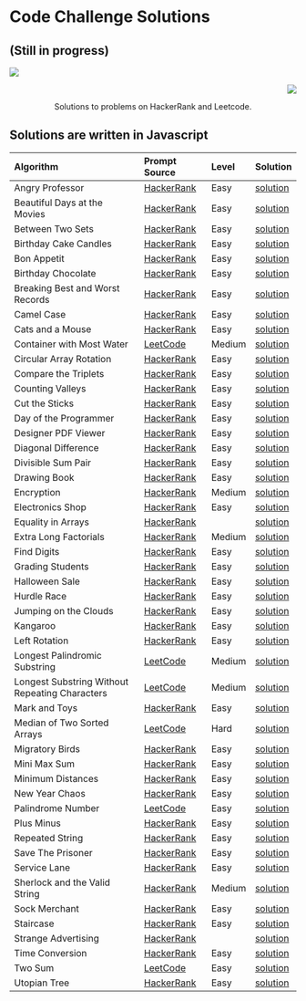 # Code Challenge Solutions

## (Still in progress)

<p align="left">
	<a href="https://www.hackerrank.com"><img src="https://cloud.githubusercontent.com/assets/19765741/25342064/d17a563c-28d8-11e7-83fc-763d4ab4820a.jpg" ></a>
</p>

<p align="right">
    <a href="http://www.leetcode.com"><img
    src="https://cdn-images-1.medium.com/max/1600/1*gBkMCGTAdSk4tu17SCa7RQ.png"></a>
</p>

<p align="center">
    Solutions to problems on HackerRank and Leetcode.
</p>

## Solutions are written in Javascript

| Algorithm | Prompt Source | Level | Solution |
|  :--- | :--- | :--- | :--- |
| Angry Professor | [HackerRank](https://www.hackerrank.com/challenges/angry-professor/problem?h_r=internal-search) | Easy | [solution](https://github.com/stacysn/code_challenges/blob/master/HackerRank-Javascript/angryProfessor.js) |
| Beautiful Days at the Movies| [HackerRank](https://www.hackerrank.com/challenges/beautiful-days-at-the-movies/problem) | Easy | [solution](https://github.com/stacysn/code_challenges/blob/master/HackerRank-Javascript/beautiful-days.js) | 
| Between Two Sets | [HackerRank](https://www.hackerrank.com/challenges/between-two-sets/problem?h_r=internal-search) | Easy | [solution](https://github.com/stacysn/code_challenges/blob/master/HackerRank-Javascript/BetweenTwoSets.js) |
| Birthday Cake Candles | [HackerRank](https://www.hackerrank.com/challenges/birthday-cake-candles/problem?h_r=internal-search) | Easy | [solution](https://github.com/stacysn/code_challenges/blob/master/HackerRank-Javascript/birthday-cake-candles.js) |
| Bon Appetit | [HackerRank](https://www.hackerrank.com/challenges/bon-appetit/problem) | Easy | [solution](https://github.com/stacysn/code_challenges/blob/master/HackerRank-Javascript/bon-appetit.js) |
| Birthday Chocolate | [HackerRank](https://www.hackerrank.com/challenges/the-birthday-bar/problem) | Easy | [solution](https://github.com/stacysn/code_challenges/blob/master/HackerRank-Javascript/the-birthday-bar.js) | 
| Breaking Best and Worst Records | [HackerRank](https://www.hackerrank.com/challenges/breaking-best-and-worst-records/problem?h_r=internal-search) | Easy | [solution](https://github.com/stacysn/code_challenges/blob/master/HackerRank-Javascript/breaking-best-and-worst-records.js) |
| Camel Case | [HackerRank](https://www.hackerrank.com/challenges/camelcase/problem) | Easy | [solution](https://github.com/stacysn/code_challenges/blob/master/HackerRank-Javascript/camelcase.js) |
| Cats and a Mouse | [HackerRank](https://www.hackerrank.com/challenges/cats-and-a-mouse/problem?h_r=internal-search) | Easy | [solution](https://github.com/stacysn/code_challenges/blob/master/HackerRank-Javascript/catAndMouse.js) |
| Container with Most Water | [LeetCode](https://leetcode.com/problems/container-with-most-water/) | Medium | [solution]() |
| Circular Array Rotation | [HackerRank](https://www.hackerrank.com/challenges/save-the-prisoner/problem) | Easy | [solution](https://github.com/stacysn/code_challenges/blob/master/HackerRank-Javascript/circularArrayRotation.js) |
| Compare the Triplets | [HackerRank](https://www.hackerrank.com/challenges/compare-the-triplets/problem?h_r=internal-search) | Easy | [solution](https://github.com/stacysn/code_challenges/blob/master/HackerRank-Javascript/compareTheTriplets.js)
| Counting Valleys | [HackerRank]() | Easy | [solution](https://github.com/stacysn/code_challenges/blob/master/HackerRank-Javascript/countingValleys.js) | 
| Cut the Sticks | [HackerRank](https://www.hackerrank.com/challenges/cut-the-sticks/problem?h_r=internal-search) | Easy | [solution](https://github.com/stacysn/code_challenges/blob/master/HackerRank-Javascript/cut-the-sticks.js) |
| Day of the Programmer| [HackerRank](https://www.hackerrank.com/challenges/day-of-the-programmer/problem?h_r=internal-search) | Easy | [solution](https://github.com/stacysn/code_challenges/blob/master/HackerRank-Javascript/day-of-the-programmer.js) | 
| Designer PDF Viewer | [HackerRank](https://www.hackerrank.com/challenges/designer-pdf-viewer/problem) | Easy | [solution](https://github.com/stacysn/code_challenges/blob/master/HackerRank-Javascript/designer_PDF_viewer.js) |
| Diagonal Difference | [HackerRank](https://www.hackerrank.com/challenges/diagonal-difference/problem?h_r=internal-search) | Easy | [solution](https://github.com/stacysn/code_challenges/blob/master/HackerRank-Javascript/diagonalDifference.js) |
| Divisible Sum Pair | [HackerRank](https://www.hackerrank.com/challenges/linkedin-practice-divisible-sum-pairs/problem?h_r=internal-search) | Easy | [solution](https://github.com/stacysn/code_challenges/blob/master/HackerRank-Javascript/DivisibleSumPairs.js) |
| Drawing Book | [HackerRank](https://www.hackerrank.com/challenges/drawing-book/problem?h_r=internal-search) | Easy | [solution](https://github.com/stacysn/code_challenges/blob/master/HackerRank-Javascript/drawing-book.js) |
| Encryption | [HackerRank](https://www.hackerrank.com/challenges/encryption/problem) | Medium | [solution](https://github.com/stacysn/code_challenges/blob/master/HackerRank-Javascript/encryption.js) | 
| Electronics Shop | [HackerRank](https://www.hackerrank.com/challenges/electronics-shop/problem) | Easy | [solution](https://github.com/stacysn/code_challenges/blob/master/HackerRank-Javascript/electronics-shop.js) |
| Equality in Arrays | [HackerRank]() | | [solution](https://github.com/stacysn/code_challenges/blob/master/HackerRank-Javascript/equality-in-arrays.js) |
| Extra Long Factorials | [HackerRank](https://www.hackerrank.com/challenges/extra-long-factorials/problem) | Medium | [solution](https://github.com/stacysn/code_challenges/blob/master/HackerRank-Javascript/extraLongFactorials.js) |
| Find Digits | [HackerRank](https://www.hackerrank.com/challenges/find-digits/problem?h_r=internal-search) | Easy | [solution](https://github.com/stacysn/code_challenges/blob/master/HackerRank-Javascript/find-digits.js) |
| Grading Students | [HackerRank](https://www.hackerrank.com/challenges/grading/problem?h_r=internal-search) | Easy | [solution](https://github.com/stacysn/code_challenges/blob/master/HackerRank-Javascript/grading-students.js) |
| Halloween Sale | [HackerRank](https://www.hackerrank.com/challenges/halloween-sale/problem?h_r=internal-search) | Easy | [solution](https://github.com/stacysn/code_challenges/blob/master/HackerRank-Javascript/halloween-sale.js) | 
| Hurdle Race | [HackerRank](https://www.hackerrank.com/challenges/the-hurdle-race/problem?h_r=internal-search) | Easy | [solution](https://github.com/stacysn/code_challenges/blob/master/HackerRank-Javascript/hurdle-race.js) |
| Jumping on the Clouds | [HackerRank](https://www.hackerrank.com/challenges/jumping-on-the-clouds/problem?h_r=internal-search) | Easy | [solution](https://github.com/stacysn/code_challenges/blob/master/HackerRank-Javascript/jumping-on-clouds.js) |
| Kangaroo | [HackerRank](https://www.hackerrank.com/challenges/kangaroo/problem?h_r=internal-search) | Easy | [solution](https://github.com/stacysn/code_challenges/blob/master/HackerRank-Javascript/kangaroo.js) |
| Left Rotation | [HackerRank](https://www.hackerrank.com/challenges/array-left-rotation/problem?h_r=internal-search) | Easy | [solution](https://github.com/stacysn/code_challenges/blob/master/HackerRank-Javascript/leftRotation.js) |
| Longest Palindromic Substring | [LeetCode](https://leetcode.com/problems/longest-palindromic-substring/) | Medium | [solution](https://github.com/stacysn/code_challenges/blob/master/LeetCode-Javascript/longestPalinSub.js)
| Longest Substring Without Repeating Characters | [LeetCode](https://leetcode.com/problems/longest-substring-without-repeating-characters/) | Medium | [solution](https://github.com/stacysn/code_challenges/blob/master/LeetCode-Javascript/longestSub.js) |
| Mark and Toys | [HackerRank](https://www.hackerrank.com/challenges/mark-and-toys/problem?h_r=internal-search) | Easy | [solution](https://github.com/stacysn/code_challenges/blob/master/HackerRank-Javascript/mark-and-toys.js) |
| Median of Two Sorted Arrays | [LeetCode](https://leetcode.com/problems/median-of-two-sorted-arrays/) | Hard | [solution](https://github.com/stacysn/code_challenges/blob/master/LeetCode-Javascript/medianTwoSortedArr.js)
| Migratory Birds | [HackerRank](https://www.hackerrank.com/challenges/migratory-birds/problem?h_r=internal-search) | Easy | [solution](https://github.com/stacysn/code_challenges/blob/master/HackerRank-Javascript/migratory-birds.js) |
| Mini Max Sum | [HackerRank](https://www.hackerrank.com/challenges/mini-max-sum/problem?h_r=internal-search) | Easy | [solution](https://github.com/stacysn/code_challenges/blob/master/HackerRank-Javascript/mini-max-sum.js) |
| Minimum Distances | [HackerRank](https://www.hackerrank.com/challenges/minimum-distances/problem?h_r=internal-search) | Easy | [solution](https://github.com/stacysn/code_challenges/blob/master/HackerRank-Javascript/minimum-distances.js) |
| New Year Chaos | [HackerRank](https://www.hackerrank.com/challenges/new-year-chaos/problem?h_r=internal-search) | Easy | [solution](https://github.com/stacysn/code_challenges/blob/master/HackerRank-Javascript/newYearChaos.js) |
| Palindrome Number | [LeetCode](https://leetcode.com/problems/palindrome-number/) | Easy | [solution]() |
| Plus Minus | [HackerRank](https://www.hackerrank.com/challenges/plus-minus/problem?h_r=internal-search) | Easy | [solution](https://github.com/stacysn/code_challenges/blob/master/HackerRank-Javascript/plus-minus.js) |
| Repeated String | [HackerRank](https://www.hackerrank.com/challenges/repeated-string/problem?h_r=internal-search) | Easy | [solution](https://github.com/stacysn/code_challenges/blob/master/HackerRank-Javascript/repeated-string.js) |
| Save The Prisoner | [HackerRank](https://www.hackerrank.com/challenges/save-the-prisoner/problem?h_r=internal-search) | Easy | [solution](https://github.com/stacysn/code_challenges/blob/master/HackerRank-Javascript/saveThePrisoner.js) |
| Service Lane | [HackerRank](https://www.hackerrank.com/challenges/service-lane/problem?h_r=internal-search) | Easy | [solution](https://github.com/stacysn/code_challenges/blob/master/HackerRank-Javascript/service-lane.js) |
| Sherlock and the Valid String | [HackerRank](https://www.hackerrank.com/challenges/sherlock-and-valid-string/problem?h_r=internal-search) | Medium | [solution](https://github.com/stacysn/code_challenges/blob/master/HackerRank-Javascript/sherlockAndTheValidString.js) |
| Sock Merchant | [HackerRank](https://www.hackerrank.com/challenges/sock-merchant/problem?h_r=internal-search) | Easy | [solution](https://github.com/stacysn/code_challenges/blob/master/HackerRank-Javascript/sock-merchant.js) |
| Staircase | [HackerRank](https://www.hackerrank.com/challenges/staircase/problem?h_r=internal-search) | Easy | [solution](https://github.com/stacysn/code_challenges/blob/master/HackerRank-Javascript/staircase.js) |
| Strange Advertising | [HackerRank]() | | [solution](https://github.com/stacysn/code_challenges/blob/master/HackerRank-Javascript/strange-advertising.js) |
| Time Conversion | [HackerRank](https://www.hackerrank.com/challenges/time-conversion/problem?h_r=internal-search) | Easy | [solution](https://github.com/stacysn/code_challenges/blob/master/HackerRank-Javascript/time-conversion.js) |
| Two Sum | [LeetCode](https://leetcode.com/problems/two-sum/) | Easy | [solution](https://github.com/stacysn/code_challenges/blob/master/LeetCode-Javascript/twoSum.js) |
| Utopian Tree | [HackerRank](https://www.hackerrank.com/challenges/utopian-tree/problem?h_r=internal-search) | Easy | [solution](https://github.com/stacysn/code_challenges/blob/master/HackerRank-Javascript/utopian-tree.js) |



